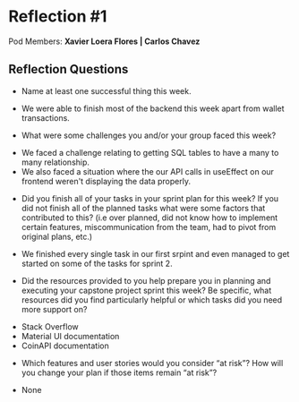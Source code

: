 # Reflection #1

Pod Members: **Xavier Loera Flores | Carlos Chavez**

## Reflection Questions

* Name at least one successful thing this week.

- We were able to finish most of the backend this week apart from wallet transactions. 

* What were some challenges you and/or your group faced this week?

 - We faced a challenge relating to getting SQL tables to have a many to many relationship. 
 - We also faced a situation where the our API calls in useEffect on our frontend weren't displaying the data properly. 

* Did you finish all of your tasks in your sprint plan for this week? If you did not finish all of the planned tasks what were some factors that contributed to this?  (i.e over planned, did not know how to implement certain features, miscommunication from the team, had to pivot from original plans, etc.)

 - We finished every single task in our first srpint and even managed to get started on some of the tasks for sprint 2. 

* Did the resources provided to you help prepare you in planning and executing your capstone project sprint this week? Be specific, what resources did you find particularly helpful or which tasks did you need more support on?

 - Stack Overflow
 - Material UI documentation
 - CoinAPI documentation 

* Which features and user stories would you consider “at risk”? How will you change your plan if those items remain “at risk”?

- None

